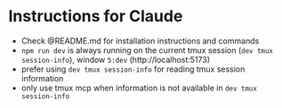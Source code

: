 # Instructions for Claude

- Check @README.md for installation instructions and commands
- `npm run dev` is always running on the current tmux session (`dev tmux session-info`), window `5:dev` (http://localhost:5173)
- prefer using `dev tmux session-info` for reading tmux session information
- only use tmux mcp when information is not available in `dev tmux session-info`
